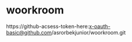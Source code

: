 # woorkroom

https://github-acsess-token-here:x-oauth-basic@github.com/asrorbekjunior/woorkroom.git
